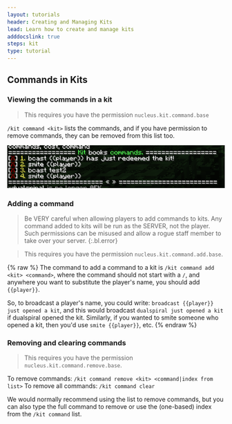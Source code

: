```yaml
---
layout: tutorials
header: Creating and Managing Kits
lead: Learn how to create and manage kits
adddocslink: true
steps: kit
type: tutorial
---
```


## Commands in Kits

### Viewing the commands in a kit

> This requires you have the permission `nucleus.kit.command.base`

`/kit command <kit>` lists the commands, and if you have permission to remove commands, they can be removed from this list too.

![List](../../../img/docs/commandkits.png)

### Adding a command

> Be VERY careful when allowing players to add commands to kits. Any command added to kits will be run as the SERVER, not
> the player. Such permissions can be misused and allow a rogue staff member to take over your server. 
{:.bl.error}

> This requires you have the permission `nucleus.kit.command.add.base`.

{% raw %}
The command to add a command to a kit is `/kit command add <kit> <command>`, where the command should not start with a `/`, and anywhere you want to substitute the player's name, you should add `{{player}}`. 

So, to broadcast a player's name, you could write: `broadcast {{player}} just opened a kit`, and this would broadcast `dualspiral just opened a kit` if dualspiral opened the kit. Similarly, if you wanted to smite someone who opened a kit, then you'd use `smite {{player}}`, etc.
{% endraw %}

### Removing and clearing commands

> This requires you have the permission `nucleus.kit.command.remove.base`.

To remove commands: `/kit command remove <kit> <command|index from list>`
To remove all commands: `/kit command clear`

We would normally recommend using the list to remove commands, but you can also type the full command to remove or use the (one-based) index from the `/kit command` list.
